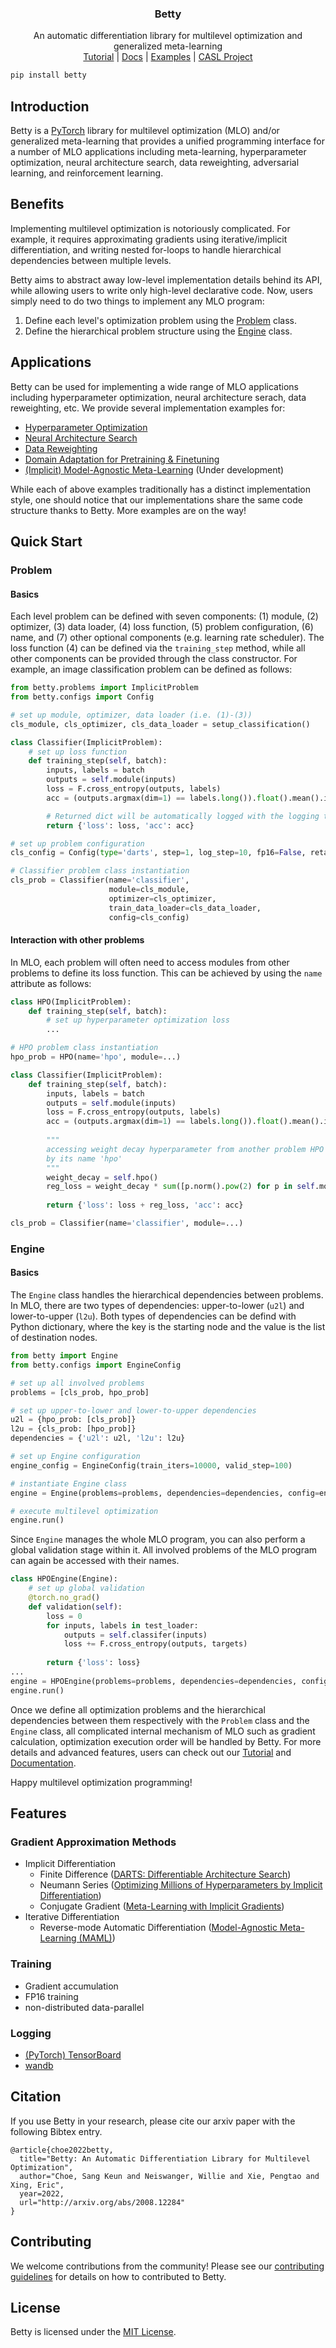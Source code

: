 <h3 align="center">
  Betty
</h3>
<p align="center">
  An automatic differentiation library for multilevel optimization and generalized meta-learning<br>
  <a href="https://www.google.com/">Tutorial</a> |
  <a href="https://www.google.com/">Docs</a> |
  <a href="https://www.google.com/">Examples</a> |
  <a href="https://www.google.com/">CASL Project</a>
</p>

```bash
pip install betty
```

## Introduction
Betty is a [PyTorch](https://pytorch.org) library for multilevel optimization (MLO) and/or
generalized meta-learning that provides a unified programming interface for a number of
MLO applications including meta-learning, hyperparameter optimization, neural architecture
search, data reweighting, adversarial learning, and reinforcement learning.

## Benefits
Implementing multilevel optimization is notoriously complicated. For example, it
requires approximating gradients using iterative/implicit differentiation, and writing
nested for-loops to handle hierarchical dependencies between multiple levels.

Betty aims to abstract away low-level implementation details behind its API, while
allowing users to write only high-level declarative code. Now, users simply need to do
two things to implement any MLO program:

1. Define each level's optimization problem using the [Problem](#problem) class.
2. Define the hierarchical problem structure using the [Engine](#engine) class.

## Applications
Betty can be used for implementing a wide range of MLO applications including
hyperparameter optimization, neural architecture serach, data reweighting, etc. We
provide several implementation examples for:
- [Hyperparameter Optimization](examples/logistic_regression_hpo/)
- [Neural Architecture Search](examples/neural_architecture_search/)
- [Data Reweighting](examples/learning_to_reweight/)
- [Domain Adaptation for Pretraining & Finetuning](examples/learning_by_ignoring/)
- [(Implicit) Model-Agnostic Meta-Learning](examples/maml/) (Under development)

While each of above examples traditionally has a distinct implementation style, one
should notice that our implementations share the same code structure thanks to Betty.
More examples are on the way!

## Quick Start
### Problem
#### Basics
Each level problem can be defined with seven components: (1) module, (2) optimizer, (3)
data loader, (4) loss function, (5) problem configuration, (6) name, and (7) other
optional components (e.g.  learning rate scheduler). The loss function (4) can be
defined via the `training_step` method, while all other components can be provided
through the class constructor. For example, an image classification problem can be
defined as follows:
```python
from betty.problems import ImplicitProblem
from betty.configs import Config

# set up module, optimizer, data loader (i.e. (1)-(3))
cls_module, cls_optimizer, cls_data_loader = setup_classification()

class Classifier(ImplicitProblem):
    # set up loss function
    def training_step(self, batch):
        inputs, labels = batch
        outputs = self.module(inputs)
        loss = F.cross_entropy(outputs, labels)
        acc = (outputs.argmax(dim=1) == labels.long()).float().mean().item() * 100

        # Returned dict will be automatically logged with the logging tool (e.g. TensorBoard)
        return {'loss': loss, 'acc': acc}

# set up problem configuration
cls_config = Config(type='darts', step=1, log_step=10, fp16=False, retain_graph=True)

# Classifier problem class instantiation
cls_prob = Classifier(name='classifier',
                      module=cls_module,
                      optimizer=cls_optimizer,
                      train_data_loader=cls_data_loader,
                      config=cls_config)
```

#### Interaction with other problems
In MLO, each problem will often need to access modules from other problems to define its
loss function. This can be achieved by using the `name` attribute as follows:

```python
class HPO(ImplicitProblem):
    def training_step(self, batch):
        # set up hyperparameter optimization loss
        ...

# HPO problem class instantiation
hpo_prob = HPO(name='hpo', module=...)

class Classifier(ImplicitProblem):
    def training_step(self, batch):
        inputs, labels = batch
        outputs = self.module(inputs)
        loss = F.cross_entropy(outputs, labels)
        acc = (outputs.argmax(dim=1) == labels.long()).float().mean().item() * 100
        
        """
        accessing weight decay hyperparameter from another problem HPO can be achieved
        by its name 'hpo'
        """
        weight_decay = self.hpo()
        reg_loss = weight_decay * sum([p.norm().pow(2) for p in self.module.parameters()])
        
        return {'loss': loss + reg_loss, 'acc': acc}

cls_prob = Classifier(name='classifier', module=...)
```
### Engine
#### Basics
The `Engine` class handles the hierarchical dependencies between problems. In MLO, there
are two types of dependencies: upper-to-lower (`u2l`) and lower-to-upper (`l2u`). Both
types of dependencies can be defind with Python dictionary, where the key is the
starting node and the value is the list of destination nodes.

```python
from betty import Engine
from betty.configs import EngineConfig

# set up all involved problems
problems = [cls_prob, hpo_prob]

# set up upper-to-lower and lower-to-upper dependencies
u2l = {hpo_prob: [cls_prob]}
l2u = {cls_prob: [hpo_prob]}
dependencies = {'u2l': u2l, 'l2u': l2u}

# set up Engine configuration
engine_config = EngineConfig(train_iters=10000, valid_step=100)

# instantiate Engine class
engine = Engine(problems=problems, dependencies=dependencies, config=engine_config)

# execute multilevel optimization
engine.run()
```

Since `Engine` manages the whole MLO program, you can also perform a global validation stage within
it. All involved problems of the MLO program can again be accessed with their names.
```python
class HPOEngine(Engine):
    # set up global validation
    @torch.no_grad()
    def validation(self):
        loss = 0
        for inputs, labels in test_loader:
            outputs = self.classifer(inputs)
            loss += F.cross_entropy(outputs, targets)
            
        return {'loss': loss}
...
engine = HPOEngine(problems=problems, dependencies=dependencies, config=engine_config)
engine.run()
```

Once we define all optimization problems and the hierarchical dependencies between them
respectively with the `Problem` class and the `Engine` class, all complicated internal
mechanism of MLO such as gradient calculation, optimization execution order will be
handled by Betty.  For more details and advanced features, users can check out our
[Tutorial](https://www.google.com) and [Documentation](https://www.google.com).

Happy multilevel optimization programming!

## Features
### Gradient Approximation Methods
- Implicit Differentiation
  - Finite Difference ([DARTS: Differentiable Architecture Search](https://arxiv.org/abs/1806.09055))
  - Neumann Series ([Optimizing Millions of Hyperparameters by Implicit Differentiation](http://proceedings.mlr.press/v108/lorraine20a/lorraine20a.pdf))
  - Conjugate Gradient ([Meta-Learning with Implicit Gradients](https://proceedings.neurips.cc/paper/2019/file/072b030ba126b2f4b2374f342be9ed44-Paper.pdf))
- Iterative Differentiation
  - Reverse-mode Automatic Differentiation ([Model-Agnostic Meta-Learning (MAML)](https://arxiv.org/abs/1703.03400))


### Training
- Gradient accumulation
- FP16 training
- non-distributed data-parallel

### Logging
- [(PyTorch) TensorBoard](https://pytorch.org/docs/stable/tensorboard.html)
- [wandb](https://github.com/wandb/client)

## Citation
If you use Betty in your research, please cite our arxiv paper with the following Bibtex entry.
```
@article{choe2022betty,
  title="Betty: An Automatic Differentiation Library for Multilevel Optimization",
  author="Choe, Sang Keun and Neiswanger, Willie and Xie, Pengtao and Xing, Eric",
  year=2022,
  url="http://arxiv.org/abs/2008.12284"
}
```

## Contributing
We welcome contributions from the community! Please see
our [contributing guidelines](CONTRIBUTING.md) for details on how to contributed to Betty.

## License
Betty is licensed under the [MIT License](LICENSE).
